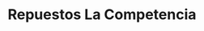 ---
title: "Repuestos La Competencia"
url: /caracas/repuestos-la-competencia/
shop: piezas de automóviles
---